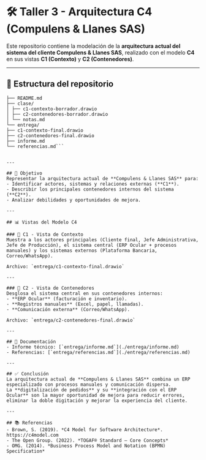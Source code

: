 # 🛠️ Taller 3 - Arquitectura C4 (Compulens & Llanes SAS)

Este repositorio contiene la modelación de la **arquitectura actual del sistema del cliente Compulens & Llanes SAS**, realizado con el modelo **C4** en sus vistas **C1 (Contexto)** y **C2 (Contenedores)**.

---

## 📁 Estructura del repositorio

```taller-03-arquitectura-c4/
├── README.md
├── clase/
│ ├── c1-contexto-borrador.drawio
│ ├── c2-contenedores-borrador.drawio
│ └── notas.md
└── entrega/
├── c1-contexto-final.drawio
├── c2-contenedores-final.drawio
├── informe.md
└── referencias.md```


---

## 🎯 Objetivo
Representar la arquitectura actual de **Compulens & Llanes SAS** para:
- Identificar actores, sistemas y relaciones externas (**C1**).
- Describir los principales contenedores internos del sistema (**C2**).
- Analizar debilidades y oportunidades de mejora.

---

## 📊 Vistas del Modelo C4

### 🔹 C1 - Vista de Contexto
Muestra a los actores principales (Cliente final, Jefe Administrativa, Jefe de Producción), el sistema central (ERP Ocular + procesos manuales) y los sistemas externos (Plataforma Bancaria, Correo/WhatsApp).

Archivo: `entrega/c1-contexto-final.drawio`

---

### 🔹 C2 - Vista de Contenedores
Desglosa el sistema central en sus contenedores internos:
- **ERP Ocular** (facturación e inventario).
- **Registros manuales** (Excel, papel, llamadas).
- **Comunicación externa** (Correo/WhatsApp).

Archivo: `entrega/c2-contenedores-final.drawio`

---

## 📄 Documentación
- Informe técnico: [`entrega/informe.md`](./entrega/informe.md)  
- Referencias: [`entrega/referencias.md`](./entrega/referencias.md)  

---

## ✅ Conclusión
La arquitectura actual de **Compulens & Llanes SAS** combina un ERP especializado con procesos manuales y comunicación dispersa.  
La **digitalización de pedidos** y su **integración con el ERP Ocular** son la mayor oportunidad de mejora para reducir errores, eliminar la doble digitación y mejorar la experiencia del cliente.

---

## 📚 Referencias
- Brown, S. (2019). *C4 Model for Software Architecture*. https://c4model.com  
- The Open Group. (2022). *TOGAF® Standard – Core Concepts*  
- OMG. (2014). *Business Process Model and Notation (BPMN) Specification*  
